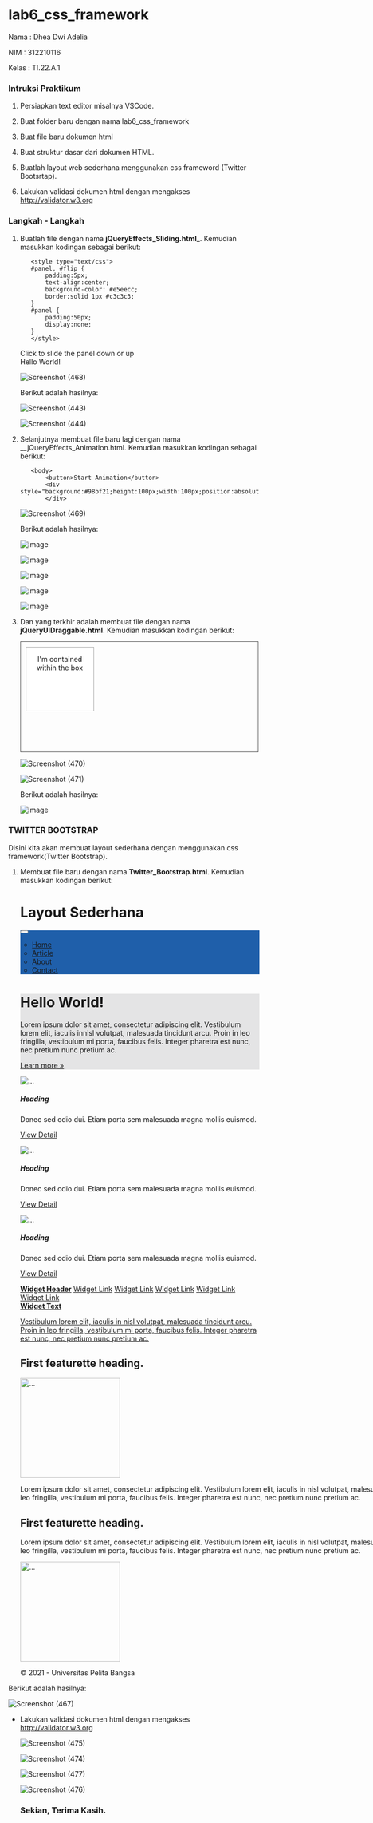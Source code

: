 # lab6_css_framework

Nama : Dhea Dwi Adelia

NIM : 312210116

Kelas : TI.22.A.1

### Intruksi Praktikum

1. Persiapkan text editor misalnya VSCode.

2. Buat folder baru dengan nama lab6_css_framework

3. Buat file baru dokumen html

4. Buat struktur dasar dari dokumen HTML.

5. Buatlah layout web sederhana menggunakan css frameword (Twitter Bootsrtap).

6. Lakukan validasi dokumen html dengan mengakses http://validator.w3.org

### Langkah - Langkah

1. Buatlah file dengan nama __jQueryEffects_Sliding.html___. Kemudian masukkan kodingan sebagai berikut:

      <!DOCTYPE html>
      <html>
      <head>
          <script src="http://ajax.googleapis.com/ajax/libs/jquery/1.10.2/jquery.min.js">
          </script>
          <script>
          $(document).ready(function(){
              $("#flip").click(function(){
                  $("#panel").slideToggle("slow");
              });
          });
          </script>
      
          <style type="text/css">
          #panel, #flip {
              padding:5px;
              text-align:center;
              background-color: #e5eecc;
              border:solid 1px #c3c3c3;
          }
          #panel {
              padding:50px;
              display:none;
          }
          </style>
      </head>
      <body>
          <div id="flip">Click to slide the panel down or up</div>
          <div id="panel">Hello World!</div>
      </body>
      </html>

   ![Screenshot (468)](https://github.com/adeliadhea06/lab6_css_framework/assets/115794875/e7262279-207f-417a-8e6d-0774f451188b)

   Berikut adalah hasilnya:

   ![Screenshot (443)](https://github.com/adeliadhea06/lab6_css_framework/assets/115794875/9b0c8b13-8bfe-40b3-ab0b-4fcb279502e9)

   ![Screenshot (444)](https://github.com/adeliadhea06/lab6_css_framework/assets/115794875/976a7215-092f-477c-9fbb-2da9f5ab577f)


2. Selanjutnya membuat file baru lagi dengan nama __jQueryEffects_Animation.html. Kemudian masukkan kodingan sebagai berikut:

      <!DOCTYPE html>
      <html>
      <head>
          <script src="http://ajax.googleapis.com/ajax/libs/jquery/1.10.2/jquery.min.js">
          </script>
          <script>
          $(document).ready(function(){
              $("button").click(function(){
                  var div=$("div");
                  div.animate({height:'300px',opacity:'0,4'},"slow");
                  div.animate({width:'300px',opacity:'0,8'},"slow");
                  div.animate({height:'100px',opacity:'0,4'},"slow");
                  div.animate({width:'100px',opacity:'0,8'},"slow");
              });
          });
          </script>
          </head>
          
          <body>
              <button>Start Animation</button>
              <div style="background:#98bf21;height:100px;width:100px;position:absolute;">
              </div>
      </body>
      </html>

    ![Screenshot (469)](https://github.com/adeliadhea06/lab6_css_framework/assets/115794875/7ce811ca-d066-482b-b436-82085d91d0fd)

   Berikut adalah hasilnya:

   ![image](https://github.com/adeliadhea06/lab6_css_framework/assets/115794875/90235218-ed7d-46e3-af12-8723790e3d97)

   ![image](https://github.com/adeliadhea06/lab6_css_framework/assets/115794875/8aa0b468-5594-4b10-95d9-8064eaeedd97)

   ![image](https://github.com/adeliadhea06/lab6_css_framework/assets/115794875/7ee1a81c-1e82-4f25-8329-b38d0381a8da)

   ![image](https://github.com/adeliadhea06/lab6_css_framework/assets/115794875/70389dde-e868-407f-a5e9-be3a7410d0f7)

   ![image](https://github.com/adeliadhea06/lab6_css_framework/assets/115794875/66e9610c-26df-472b-ac53-e6b84c4dd8c2)


3. Dan yang terkhir adalah membuat file dengan nama __jQueryUIDraggable.html__. Kemudian masukkan kodingan berikut:

      <!DOCTYPE html>
      <html lang="en">
          <head>
              <script src="http://code.jquery.com/jquery-1.9.1.js"></script>
              <script src="http://code.jquery.com/ui/1.10.3/jquery-ui.js"></script>
              <style>
              #draggable {
                  width: 125px;
                  height: 125px;
                  background-color: #FFF;
                  text-align: center;
                  padding: 1px 5px;
                  border: 1px solid #AAA;
                  margin: auto;
                  float: left;
              }
              #containment-wrapper {
                  width: 95%;
                  height: 200px;
                  border: 1px solid #4E4E4E;
                  padding: 10px;
              }
              </style>
              <script>
              $(function (){
                  $("#draggable").draggable({
                      containment: "#containment-wrapper",scroll:false
                  })
              })
              </script>
          </head>
          <body>
              <div id="containment-wrapper">
                  <div id="draggable">
                      <p>I'm contained within the box</p>
                  </div>
              </div>
      </body>
      </html>

    ![Screenshot (470)](https://github.com/adeliadhea06/lab6_css_framework/assets/115794875/fe78eda2-f5fa-4430-a77d-e2466077b2d9)

    ![Screenshot (471)](https://github.com/adeliadhea06/lab6_css_framework/assets/115794875/90d408bb-2375-4fc7-8479-f1794bd0696a)

   Berikut adalah hasilnya:

   ![image](https://github.com/adeliadhea06/lab6_css_framework/assets/115794875/775b322f-f0bd-412f-be57-a9fee7dfa435)


### TWITTER BOOTSTRAP

Disini kita akan membuat layout sederhana dengan menggunakan css framework(Twitter Bootstrap).

1. Membuat file baru dengan nama __Twitter_Bootstrap.html__. Kemudian masukkan kodingan berikut:

      <!DOCTYPE html>
      <html lang="en">
          <head>
              <meta charset="utf-8">
              <meta name="viewport" content="width=device-width, initial-scale=1">
              <link href="https://cdn.jsdelivr.net/npm/bootstrap@5.3.2/dist/css/bootstrap.min.css" rel="stylesheet" integrity="sha384-T3c6CoIi6uLrA9TneNEoa7RxnatzjcDSCmG1MXxSR1GAsXEV/Dwwykc2MPK8M2HN" crossorigin="anonymous">
              <title>Layout Sederhana</title>
          </head>
          <body>
              <div class="container shadow-lg">
                  <div class="card-body bg-light p-3">
                      <h1 class="text-secondary py-3 text-opacity-50 fw-bold">Layout Sederhana</h1>
                  </div>
                  <nav class="navbar navbar-expand-lg navbar-dark" style="background-color: #1f5faa;">
                      <div class="container-fluid">
                      <button class="navbar-toggler" type="button" data-bs-toggle="collapse" data-bs-target="#navbarSupportedContent" aria-controls="navbarSupportedContent" aria-expanded="false" aria-label="Toggle navigation">
                          <span class="navbar-toggler-icon"></span>
                      </button>
                      <div class="collapse navbar-collapse" id="navbarSupportedContent">
                          <ul class="navbar-nav">
                          <li class="nav-item active ms-4">
                              <a class="nav-link text-light fs-5 fw-semibold" aria-current="page" href="index.html" >Home</a>
                          </li>
                          <li class="nav-item ms-4">
                              <a class="nav-link fs-5 fw-semibold" href="#">Article</a>
                          </li>
                          <li class="nav-item ms-4">
                              <a class="nav-link fs-5 fw-semibold" href="#">About</a>
                          </li>
                          <li class="nav-item ms-4">
                              <a class="nav-link fs-5 fw-semibold" href="#">Contact</a>
                          </li>
                          </ul>
                      </div>
                      </div>
                  </nav>
                  <div class="jumbotron p-2 text-secondary bg-opacity-25" style="background-color:#e4e4e5;">
                      <h1 class="p-3 text-secondary fw-bold">Hello World!</h1>
                      <p class="lead p-3 text-secondary">Lorem ipsum dolor sit amet, consectetur adipiscing elit. Vestibulum lorem elit, iaculis innisl volutpat, malesuada tincidunt arcu. Proin in leo fringilla, vestibulum mi porta, faucibus felis. Integer pharetra est nunc, nec pretium nunc pretium ac.</p>
                      <a href="#" class="btn btn-primary mb-3 fw-semibold mx-3">Learn more &raquo;</a></p>
                  </div>
                   <div class="row">
                      <div class="col-md-9">
                          <div class="row">
                              <div class="col-3 mx-4">
                                  <div class="col mt-4">
                                      <div class="card pt-3" style="border: 0;">
                                          <img src="https://dummyimage.com/120/db7d25/fff.png" class="card-img-top rounded-circle" alt="...">
                                          <div class="card-body">
                                              <h5 class="card-title text-center">Heading</h5>
                                              <p class="card-text text-center">Donec sed odio dui. Etiam porta sem malesuada magna mollis euismod.</p>
                                              <p class="card-text text-center"><a href="#" class="btn btn-secondary mt-2">View Detail</a></p>
                                          </div>
                                      </div>
                                  </div>
                              </div>
                              <div class="col-3 mx-4">
                                  <div class="col mt-4">
                                      <div class="card pt-3" style="border: 0;">
                                          <img src="https://dummyimage.com/120/3e73e6/fff.png" class="card-img-top rounded-circle" alt="...">
                                          <div class="card-body">
                                              <h5 class="card-title text-center">Heading</h5>
                                              <p class="card-text text-center">Donec sed odio dui. Etiam porta sem malesuada magna mollis euismod.</p>
                                              <p class="card-text text-center"><a href="#" class="btn btn-secondary mt-2">View Detail</a></p>
                                          </div>
                                      </div>
                                  </div>
                              </div>
                              <div class="col-3 mx-4">
                                  <div class="col mt-4">
                                      <div class="card pt-3" style="border: 0;">
                                          <img src="https://dummyimage.com/120/71e6d4/fff.png" class="card-img-top rounded-circle" alt="...">
                                          <div class="card-body">
                                              <h5 class="card-title text-center">Heading</h5>
                                              <p class="card-text text-center">Donec sed odio dui. Etiam porta sem malesuada magna mollis euismod.</p>
                                              <p class="card-text text-center"><a href="#" class="btn btn-secondary mt-2">View Detail</a></p>
                                          </div>
                                      </div>
                                  </div>
                              </div>
                          </div>
                      </div>
                      <div class="col-md-3">
                          <div class="my-3 mt-5">
                              <div class="list-group" style="border-radius: 0;">
                                  <a href="#" class="list-group-item list-group-item-action active" aria-current="true" style="font-weight: bold;">Widget Header</a>
                                  <a href="#" class="list-group-item list-group-item-action">Widget Link</a>
                                  <a href="#" class="list-group-item list-group-item-action">Widget Link</a>
                                  <a href="#" class="list-group-item list-group-item-action">Widget Link</a>
                                  <a href="#" class="list-group-item list-group-item-action">Widget Link</a>
                                  <a href="#" class="list-group-item list-group-item-action">Widget Link</a>
                              </div>
                              <div class="list-group my-4" style="border-radius: 0; border: 1px">
                                  <a href="#" class="list-group-item list-group-item-action active " aria-current="true" style="font-weight: bold;">Widget Text</a>
                                  <a href="#" class="list-group-item list-group-item-action">
                                      <p>Vestibulum lorem elit, iaculis in nisl volutpat, malesuada tincidunt arcu. Proin in leo fringilla, vestibulum mi porta, faucibus felis. Integer pharetra est nunc, nec pretium nunc pretium ac.</p>
                                  </a>
                              </div>
                          </div>
                      </div>
                      <div>
                          <div class="mb-5" style="width: 900px; border: 0;">
                              <h2>First featurette heading.</h2>
                              <div class="row no-gutters">
                                  <div class="col-md-3">
                                      <img src="https://dummyimage.com/150/7b8a70/fff.png" class="card-img-top rounded-square" style="width: 200px;" alt="...">
                                  </div>
                                  <div class="col-md-8">
                                      <div class="card-body">
                                          <p class="card-text lead p-3 fs-5">Lorem ipsum dolor sit amet, consectetur adipiscing elit. Vestibulum lorem elit, iaculis in nisl volutpat, malesuada tincidunt arcu. Proin in leo fringilla, vestibulum mi porta, faucibus felis. Integer pharetra est nunc, nec pretium nunc pretium ac.</p>
                                      </div>
                                  </div>
                              </div>
                          </div>
                          <div class="mt-5 mb-5" style="width: 900px; border: 0;">
                              <h2>First featurette heading.</h2>
                              <div class="row">
                                  <div class="col-md-8">
                                      <div class="card-body">
                                          <p class="lead p-3 fs-5">Lorem ipsum dolor sit amet, consectetur adipiscing elit. Vestibulum lorem elit, iaculis in nisl volutpat, malesuada tincidunt arcu. Proin in leo fringilla, vestibulum mi porta, faucibus felis. Integer pharetra est nunc, nec pretium nunc pretium ac.</p>
                                      </div>
                                  </div>
                                  <div class="col-md-3">
                                      <img src="https://dummyimage.com/150/7b8a70/fff.png" class="card-img-top rounded-square" style="width: 200px;" alt="...">
                                  </div>
                              </div>
                          </div>
                      </div>
                      <div class="card-footer text-start bg-dark text-light p-2">
                          <p>&copy; 2021 - Universitas Pelita Bangsa</p>
                      </div>
                  </div>
              </div>
              <script src="https://cdn.jsdelivr.net/npm/bootstrap@5.3.2/dist/js/bootstrap.bundle.min.js" integrity="sha384-C6RzsynM9kWDrMNeT87bh95OGNyZPhcTNXj1NW7RuBCsyN/o0jlpcV8Qyq46cDfL" crossorigin="anonymous"></script>
          </body>
      </html>


  Berikut adalah hasilnya:

  ![Screenshot (467)](https://github.com/adeliadhea06/lab6_css_framework/assets/115794875/5154db13-6675-460c-8776-bf0c5eb6ab8c)


  - Lakukan validasi dokumen html dengan mengakses http://validator.w3.org

    ![Screenshot (475)](https://github.com/adeliadhea06/lab6_css_framework/assets/115794875/e7ce1ea3-2919-4f5e-b24c-8f43563a71ea)
    
    ![Screenshot (474)](https://github.com/adeliadhea06/lab6_css_framework/assets/115794875/30194433-dea1-468e-a2e1-cc67f5250134)

    ![Screenshot (477)](https://github.com/adeliadhea06/lab6_css_framework/assets/115794875/4e436af3-973d-4403-8fde-da653a4d6613)
    
    ![Screenshot (476)](https://github.com/adeliadhea06/lab6_css_framework/assets/115794875/f958ae25-9731-4906-afa8-37d213929588)


    ### Sekian, Terima Kasih.


